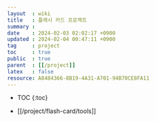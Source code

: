 ```yaml
---
layout  : wiki
title   : 플래시 카드 프로젝트
summary : 
date    : 2024-02-03 02:02:17 +0900
updated : 2024-02-04 00:47:11 +0900
tag     : project
toc     : true
public  : true
parent  : [[/project]] 
latex   : false
resource: A8484366-8B19-4A31-A701-94B70CE8FA11
---
```

* TOC
{:toc}

- [[/project/flash-card/tools]]
